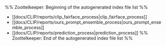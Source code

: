 %% Zoottelkeeper: Beginning of the autogenerated index file list  %%
-  [[docs/CLIP/reports/clip_fairface_process|clip_fairface_process]]
-  [[docs/CLIP/reports/ours_prompt_ensemble_process|ours_prompt_ensemble_process]]
-  [[docs/CLIP/reports/prediction_process|prediction_process]]
%% Zoottelkeeper: End of the autogenerated index file list  %%
